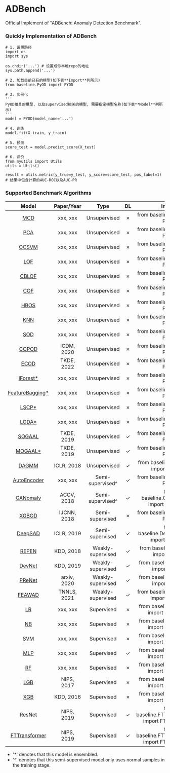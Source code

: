# ADBench
Official Implement of "ADBench: Anomaly Detection Benchmark".

  ### Quickly Implementation of ADBench

    # 1. 设置路径
    import os
    import sys
    
    os.chdir('...') # 设置成你本地repo的地址
    sys.path.append('...')

    # 2. 加载目前已有的模型(如下表**Import**列所示)
    from baseline.PyOD import PYOD

    # 3. 实例化
    '''
    PyOD相关的模型, 以及supervised相关的模型, 需要指定模型名称(如下表**Model**列所示)
    '''
    model = PYOD(model_name='...')

    # 4. 训练
    model.fit(X_train, y_train)

    # 5. 预测
    score_test = model.predict_score(X_test)

    # 6. 评价
    from myutils import Utils
    utils = Utils()

    result = utils.metric(y_true=y_test, y_score=score_test, pos_label=1) # 结果中包含计算的AUC-ROC以及AUC-PR



  ### Supported Benchmark Algorithms
|  Model  | Paper/Year | Type |  DL  |       Import        |  Source  |
| :-----: | :--------: | :--: | :--: | :-----------------: | :------: |
| [MCD]() | xxx, xxx  | Unsupervised |  &cross;   | from baseline.PyOD import PYOD | [Link](https://pyod.readthedocs.io/en/latest/#) |
| [PCA]() | xxx, xxx  | Unsupervised |  &cross;   | from baseline.PyOD import PYOD | [Link](https://pyod.readthedocs.io/en/latest/#) |
| [OCSVM]() | xxx, xxx  | Unsupervised |  &cross;   | from baseline.PyOD import PYOD | [Link](https://pyod.readthedocs.io/en/latest/#) |
| [LOF]() | xxx, xxx  | Unsupervised |  &cross;   | from baseline.PyOD import PYOD | [Link](https://pyod.readthedocs.io/en/latest/#) |
| [CBLOF]() | xxx, xxx  | Unsupervised |  &cross;   | from baseline.PyOD import PYOD | [Link](https://pyod.readthedocs.io/en/latest/#) |
| [COF]() | xxx, xxx  | Unsupervised |  &cross;   | from baseline.PyOD import PYOD | [Link](https://pyod.readthedocs.io/en/latest/#) |
| [HBOS]() | xxx, xxx  | Unsupervised |  &cross;   | from baseline.PyOD import PYOD | [Link](https://pyod.readthedocs.io/en/latest/#) |
| [KNN]() | xxx, xxx  | Unsupervised |  &cross;   | from baseline.PyOD import PYOD | [Link](https://pyod.readthedocs.io/en/latest/#) |
| [SOD]() | xxx, xxx  | Unsupervised |  &cross;   | from baseline.PyOD import PYOD | [Link](https://pyod.readthedocs.io/en/latest/#) |
| [COPOD](https://arxiv.org/abs/2009.09463) | ICDM, 2020  | Unsupervised |  &cross;   | from baseline.PyOD import PYOD | [Link](https://pyod.readthedocs.io/en/latest/#) |
| [ECOD](https://arxiv.org/abs/2201.00382) | TKDE, 2022  | Unsupervised |  &cross;   | from baseline.PyOD import PYOD | [Link](https://pyod.readthedocs.io/en/latest/#) |
| [IForest*]() | xxx, xxx  | Unsupervised |  &cross;   | from baseline.PyOD import PYOD | [Link](https://pyod.readthedocs.io/en/latest/#) |
| [FeatureBagging*]() | xxx, xxx  | Unsupervised |  &cross;   | from baseline.PyOD import PYOD | [Link](https://pyod.readthedocs.io/en/latest/#) |
| [LSCP*]() | xxx, xxx  | Unsupervised |  &cross;   | from baseline.PyOD import PYOD | [Link](https://pyod.readthedocs.io/en/latest/#) |
| [LODA*]() | xxx, xxx  | Unsupervised |  &cross;   | from baseline.PyOD import PYOD | [Link](https://pyod.readthedocs.io/en/latest/#) |
| [SOGAAL](https://arxiv.org/pdf/1809.10816.pdf) | TKDE, 2019  | Unsupervised |  &check;   | from baseline.PyOD import PYOD | [Link](https://pyod.readthedocs.io/en/latest/#) |
| [MOGAAL*](https://arxiv.org/pdf/1809.10816.pdf) | TKDE, 2019  | Unsupervised |  &check;   | from baseline.PyOD import PYOD | [Link](https://pyod.readthedocs.io/en/latest/#) |
| [DAGMM](https://openreview.net/forum?id=BJJLHbb0-) | ICLR, 2018  | Unsupervised |  &check;   | from baseline.DAGMM.run import DAGMM | [Link](https://github.com/mperezcarrasco/PyTorch-DAGMM) |
| [AutoEncoder]() | xxx, xxx  | Semi-supervised^ |  &check;   | from baseline.PyOD import PYOD | [Link](https://pyod.readthedocs.io/en/latest/#) |
| [GANomaly](https://arxiv.org/abs/1805.06725) | ACCV, 2018  | Semi-supervised^ |  &check;   | from baseline.GANomaly.run import GANomaly | [Link]() |
| [XGBOD](https://arxiv.org/abs/1912.00290) | IJCNN, 2018  | Semi-supervised |  &cross;   | from baseline.PyOD import PYOD | [Link](https://pyod.readthedocs.io/en/latest/#) |
| [DeepSAD](https://arxiv.org/abs/1906.02694) | ICLR, 2019  | Semi-supervised |  &check;   | from baseline.DeepSAD.src.run import DeepSAD | [Link](https://github.com/lukasruff/Deep-SAD-PyTorch) |
| [REPEN](https://arxiv.org/abs/1806.04808) | KDD, 2018  | Weakly-supervised |  &check;   | from baseline.REPEN.run import REPEN | [Link]() |
| [DevNet](https://arxiv.org/abs/1911.08623) | KDD, 2019  | Weakly-supervised |  &check;   | from baseline.DevNet.run import DevNet | [Link](https://github.com/GuansongPang/deviation-network) |
| [PReNet](https://arxiv.org/abs/1910.13601) | arxiv, 2020  | Weakly-supervised |  &check;   | from baseline.PReNet.run import PReNet | [Link]() |
| [FEAWAD](https://arxiv.org/abs/2105.10500) | TNNLS, 2021  | Weakly-supervised |  &check;   | from baseline.FEAWAD.run import FEAWAD | [Link](https://github.com/yj-zhou/Feature_Encoding_with_AutoEncoders_for_Weakly-supervised_Anomaly_Detection/blob/main/FEAWAD.py) |
| [LR]() | xxx, xxx  | Supervised |  &cross;   | from baseline.Supervised import supervised | [Link]() |
| [NB]() | xxx, xxx  | Supervised |  &cross;   | from baseline.Supervised import supervised | [Link]() |
| [SVM]() | xxx, xxx  | Supervised |  &cross;   | from baseline.Supervised import supervised | [Link]() |
| [MLP]() | xxx, xxx  | Supervised |  &check;   | from baseline.Supervised import supervised | [Link]() |
| [RF](https://www.stat.berkeley.edu/~breiman/randomforest2001.pdf) | xxx, xxx  | Supervised |  &cross;   | from baseline.Supervised import supervised | [Link]() |
| [LGB](https://proceedings.neurips.cc/paper/2017/file/6449f44a102fde848669bdd9eb6b76fa-Paper.pdf) | NIPS, 2017  | Supervised |  &cross;   | from baseline.Supervised import supervised | [Link](https://lightgbm.readthedocs.io/en/latest/) |
| [XGB](https://arxiv.org/abs/1603.02754) | KDD, 2016  | Supervised |  &cross;   | from baseline.Supervised import supervised | [Link](https://xgboost.readthedocs.io/en/stable/) |
| [ResNet](https://arxiv.org/pdf/2106.11959.pdf) | NIPS, 2019  | Supervised |  &check;   | from baseline.FTTransformer.run import FTTransformer | [Link](https://yura52.github.io/rtdl/stable/index.html) |
| [FTTransformer](https://arxiv.org/pdf/2106.11959.pdf) | NIPS, 2019  | Supervised |  &check;   | from baseline.FTTransformer.run import FTTransformer | [Link](https://yura52.github.io/rtdl/stable/index.html) |
- '*' denotes that this model is ensembled.
- '^' denotes that this semi-supervised model only uses normal samples in the training stage.

